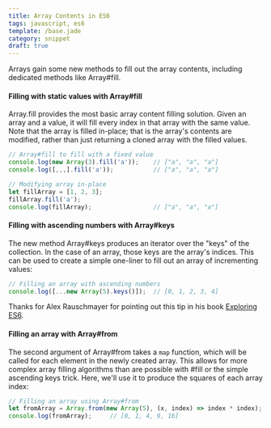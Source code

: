 ```yaml
---
title: Array Contents in ES6
tags: javascript, es6
template: /base.jade
category: snippet
draft: true
---
```


Arrays gain some new methods to fill out the array contents, including dedicated methods like Array#fill.

#### Filling with static values with Array#fill

Array.fill provides the most basic array content filling solution. Given an array and a value, it will fill every index in that array with the same value. Note that the array is filled in-place; that is the array's contents are modified, rather than just returning a cloned array with the filled values.

```javascript
// Array#fill to fill with a fixed value
console.log(new Array(3).fill('a'));    // ["a", "a", "a"]
console.log([,,,].fill('a'));           // ["a", "a", "a"]

// Modifying array in-place
let fillArray = [1, 2, 3];
fillArray.fill('a');
console.log(fillArray);                 // ["a", "a", "a"]
```

#### Filling with ascending numbers with Array#keys

The new method Array#keys produces an iterator over the "keys" of the collection. In the case of an array, those keys are the array's indices. This can be used to create a simple one-liner to fill out an array of incrementing values:

```javascript
// Filling an array with ascending numbers
console.log([...new Array(5).keys()]);  // [0, 1, 2, 3, 4]
```

Thanks for Alex Rauschmayer for pointing out this tip in his book [Exploring ES6](http://exploringjs.com/es6/ch_arrays.html).

#### Filling an array with Array#from

The second argument of Array#from takes a `map` function, which will be called for each element in the newly created array. This allows for more complex array filling algorithms than are possible with #fill or the simple ascending keys trick. Here, we'll use it to produce the squares of each array index:

```javascript
// Filling an array using Array#from
let fromArray = Array.from(new Array(5), (x, index) => index * index);
console.log(fromArray);     // [0, 1, 4, 9, 16]
```
